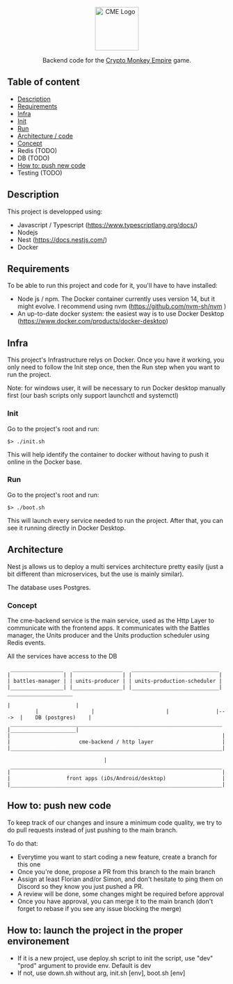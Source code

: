<p align="center">
  <a href="https://www.milkyway.games/" target="blank"><img src="https://z2p3v6v9.rocketcdn.me/wp-content/uploads/2021/05/logoSeul-1.png" width="100" alt="CME Logo" /></a>
</p>

<p align="center">
  Backend code for the <a href="https://www.milkyway.games/" target="blank">Crypto Monkey Empire</a> game.
</p>

## Table of content

* [Description](#description)
* [Requirements](#requirements)
* [Infra](#infra)
 * [Init](#init)
 * [Run](#run)
* [Architecture / code](#init)
 * [Concept](#description)
 * Redis (TODO)
 * DB (TODO)
* [How to: push new code](#description)
* Testing (TODO)

## Description

This project is developped using:
* Javascript / Typescript (https://www.typescriptlang.org/docs/)
* Nodejs
* Nest (https://docs.nestjs.com/)
* Docker

## Requirements

To be able to run this project and code for it, you'll have to have installed:
* Node js / npm. The Docker container currently uses version 14, but it might evolve. I recommend using nvm (https://github.com/nvm-sh/nvm )
* An up-to-date docker system: the easiest way is to use Docker Desktop (https://www.docker.com/products/docker-desktop)

## Infra

This project's Infrastructure relys on Docker. Once you have it working, you only need to follow the Init step once, then the Run step when you want to run the project.

Note: for windows user, it will be necessary to run Docker desktop manually first (our bash scripts only support launchctl and systemctl)

### Init

Go to the project's root and run:

```$> ./init.sh```

This will help identify the container to docker without having to push it online in the Docker base.

### Run

Go to the project's root and run:

```$> ./boot.sh```

This will launch every service needed to run the project.
After that, you can see it running directly in Docker Desktop.

## Architecture

Nest js allows us to deploy a multi services architecture pretty easily (just a bit different than microservices, but the use is mainly similar).

The database uses Postgres.

### Concept

The cme-backend service is the main service, used as the Http Layer to communicate with the frontend apps.
It communicates with the Battles manager, the Units producer and the Units production scheduler using Redis events.

All the services have access to the DB

```
 _________________   ________________   ____________________________
|                 | |                | |                            |
| battles-manager | | units-producer | | units-production-scheduler |
|_________________| |________________| |____________________________|      _____________________
                                                                          |                     |
         |                 |                       |               |--->  |    DB (postgres)    |
 ____________________________________________________________________     |_____________________|
|                                                                    |
|                      cme-backend / http layer                      |
|____________________________________________________________________|

                               |
 ____________________________________________________________________
|                                                                    |
|                  front apps (iOs/Android/desktop)                  |
|____________________________________________________________________|
```



## How to: push new code

To keep track of our changes and insure a minimum code quality, we try to do pull requests instead of just pushing to the main branch.

To do that:
* Everytime you want to start coding a new feature, create a branch for this one
* Once you're done, propose a PR from this branch to the main branch
* Assign at least Florian and/or Simon, and don't hesitate to ping them on Discord so they know you just pushed a PR.
* A review will be done, some changes might be required before approval
* Once you have approval, you can merge it to the main branch (don't forget to rebase if you see any issue blocking the merge)

## How to: launch the project in the proper environement
* If it is a new project, use deploy.sh script to init the script, use "dev" "prod" argument to provide env. Default is dev
* If not, use down.sh without arg, init.sh [env], boot.sh [env]
